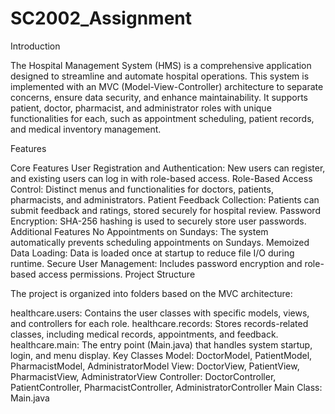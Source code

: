 # SC2002_Assignment

Introduction

The Hospital Management System (HMS) is a comprehensive application designed to streamline and automate hospital operations. This system is implemented with an MVC (Model-View-Controller) architecture to separate concerns, ensure data security, and enhance maintainability. It supports patient, doctor, pharmacist, and administrator roles with unique functionalities for each, such as appointment scheduling, patient records, and medical inventory management.

Features

Core Features
User Registration and Authentication:
New users can register, and existing users can log in with role-based access.
Role-Based Access Control:
Distinct menus and functionalities for doctors, patients, pharmacists, and administrators.
Patient Feedback Collection:
Patients can submit feedback and ratings, stored securely for hospital review.
Password Encryption:
SHA-256 hashing is used to securely store user passwords.
Additional Features
No Appointments on Sundays:
The system automatically prevents scheduling appointments on Sundays.
Memoized Data Loading:
Data is loaded once at startup to reduce file I/O during runtime.
Secure User Management:
Includes password encryption and role-based access permissions.
Project Structure

The project is organized into folders based on the MVC architecture:

healthcare.users: Contains the user classes with specific models, views, and controllers for each role.
healthcare.records: Stores records-related classes, including medical records, appointments, and feedback.
healthcare.main: The entry point (Main.java) that handles system startup, login, and menu display.
Key Classes
Model: DoctorModel, PatientModel, PharmacistModel, AdministratorModel
View: DoctorView, PatientView, PharmacistView, AdministratorView
Controller: DoctorController, PatientController, PharmacistController, AdministratorController
Main Class: Main.java
